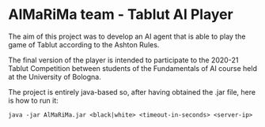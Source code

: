 # AlMaRiMa team - Tablut AI Player


The aim of this project was to develop an AI agent that is able to play the game of Tablut according to the Ashton Rules.

The final version of the player is intended to participate to the 2020-21 Tablut Competition between students of the Fundamentals of AI course held at the University of Bologna.

The project is entirely java-based so, after having obtained the .jar file, here is how to run it:

```
java -jar AlMaRiMa.jar <black|white> <timeout-in-seconds> <server-ip>
